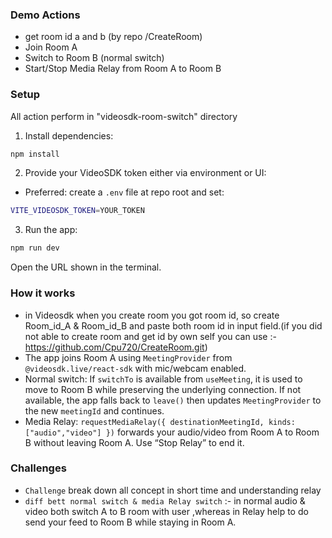 ### Demo Actions

- get room id a and b (by repo /CreateRoom)
- Join Room A
- Switch to Room B (normal switch)
- Start/Stop Media Relay from Room A to Room B


### Setup

All action perform in "videosdk-room-switch" directory

1. Install dependencies:

```bash
npm install
```

2. Provide your VideoSDK token either via environment or UI:

- Preferred: create a `.env` file at repo root and set:

```bash
VITE_VIDEOSDK_TOKEN=YOUR_TOKEN
```

3. Run the app:

```bash
npm run dev
```

Open the URL shown in the terminal.

### How it works

- in Videosdk when you create room you got room id, so create Room_id_A & Room_id_B and paste both room id in input field.(if you did not able to create room and get id by own self you can use :-https://github.com/Cpu720/CreateRoom.git)
- The app joins Room A using `MeetingProvider` from `@videosdk.live/react-sdk` with mic/webcam enabled.
- Normal switch: If `switchTo` is available from `useMeeting`, it is used to move to Room B while preserving the underlying connection. If not available, the app falls back to `leave()` then updates `MeetingProvider` to the new `meetingId` and continues.
- Media Relay: `requestMediaRelay({ destinationMeetingId, kinds: ["audio","video"] })` forwards your audio/video from Room A to Room B without leaving Room A. Use “Stop Relay” to end it.

### Challenges 

- `Challenge` break down all concept in short time and understanding relay
- `diff bett normal switch & media Relay switch` :- in normal audio & video both switch A to B room with user ,whereas in Relay help to do send your feed to Room B while staying in Room A.
